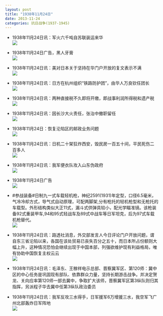 ```yaml
---
layout: post
title: "1938年11月24日"
date: 2013-11-24
categories: 抗日战争(1937-1945)
---
```


<meta name="referrer" content="no-referrer" />

- 1938年11月24日讯：军火六千吨自苏联装运来华 <br/><img src="https://ww3.sinaimg.cn/large/aca367d8jw1eawiirgvv2j20gu05w0uj.jpg" />

- 1938年11月24日广告，黑人牙膏 <br/><img src="https://ww4.sinaimg.cn/large/aca367d8jw1eawgsckhmmj206l0h3dhb.jpg" />

- 1938年11月24日讯：美对日本关于坚持在华门户开放的复文表示不满 <br/><img src="https://ww1.sinaimg.cn/large/aca367d8jw1eawf1xau5lj20cs13q480.jpg" />

- 1938年11月24日讯：日方在杭州组织“铁路防护团”，由华人万良钦任团长 <br/><img src="https://ww2.sinaimg.cn/large/aca367d8jw1eawdbh0yjvj208h0e2gnf.jpg" />

- 1938年11月24日讯：两种直接税不久即将开缴，即战事利润所得税和遗产税 <br/><img src="https://ww2.sinaimg.cn/large/aca367d8jw1eaw9umxt1nj20aq0e4tb3.jpg" />

- 1938年11月24日讯：因长沙大火责任，张治中撤职留任 <br/><img src="https://ww1.sinaimg.cn/large/aca367d8jw1eaw8482c8kj20e30dmn0c.jpg" />

- 1938年11月24日：恢复沦陷区的邮政业务问题 <br/><img src="https://ww2.sinaimg.cn/large/aca367d8jw1eaw6drsa2fj20cs0ijtey.jpg" />

- 1938年11月24日讯：日机二十架狂炸西安，毁民房一百五十间，平民死伤二百多人 <br/><img src="https://ww2.sinaimg.cn/large/aca367d8jw1eaw16gf372j20cs0qvtec.jpg" />

- 1938年11月24日讯：我军便衣队攻入山东伪政府 <br/><img src="https://ww4.sinaimg.cn/large/aca367d8jw1eavzg0sq9wj20cs0jxn0j.jpg" />

- 1938年11月24日广告 <br/><img src="https://ww1.sinaimg.cn/large/aca367d8jw1eavxpjy6wnj20fg0l30xu.jpg" />

- #参战装备#日制九一式车载轻机枪，神纪2591(1931)年定型，口径6.5毫米，气冷冷却方式，导气式自动原理，可配两脚架,分有枪托的轻机枪型和无枪托的车载型。外形结构类似大正11式，漏斗式供弹具较小，配光学瞄准镜。该枪装备92式重装甲车,94和95式轻战车及89式中战车等日军坦克，后为97式车载机枪替代。 <br/><img src="https://ww1.sinaimg.cn/large/aca367d8jw1eavvonezcnj20cs118wib.jpg" />

- 1938年11月24日讯：路透社消息，外交部发言人今日评论门户开放问题，谓自东三省沦陷以来，各国在该处贸易已丧失百分之五十，而日本所占份额则大幅上升，这种情况恐怕会继续出现于中国本部，列强欲维护现有利益格局，唯有协助中国恢复主权云云 <br/><img src="https://ww4.sinaimg.cn/large/aca367d8jw1eavu8q1n16j20cs0dvtai.jpg" />

- 1938年11月24日讯：毛泽东、王稼祥电示总部、晋察冀军区、第120师：冀中区的中心任务是巩固现有部队、依靠群众力量，坚持长期游击战争。并决定贺龙、关向应率第120师一部去冀中，争取扩大该师，晋察冀军区第3纵队则归其指挥，另派程子华去冀中任第3纵队政治委员 

- 1938年11月24日讯：我军反攻三水得手，日军援军6万增援三水，我空军飞广州北部轰炸日军阵地 <br/><img src="https://ww2.sinaimg.cn/large/aca367d8jw1eavqrvvkqaj20cs13fdnr.jpg" />

